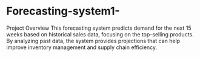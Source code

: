 # Forecasting-system1-
Project Overview
This forecasting system predicts demand for the next 15 weeks based on historical sales data, focusing on the top-selling products. By analyzing past data, the system provides projections that can help improve inventory management and supply chain efficiency.
